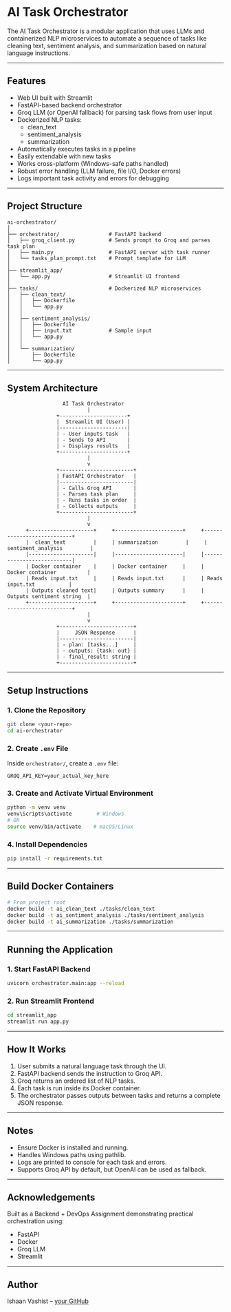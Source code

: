 # AI Task Orchestrator

The AI Task Orchestrator is a modular application that uses LLMs and containerized NLP microservices to automate a sequence of tasks like cleaning text, sentiment analysis, and summarization based on natural language instructions.

---

## Features

- Web UI built with Streamlit
- FastAPI-based backend orchestrator
- Groq LLM (or OpenAI fallback) for parsing task flows from user input
- Dockerized NLP tasks:
  - clean_text
  - sentiment_analysis
  - summarization
- Automatically executes tasks in a pipeline
- Easily extendable with new tasks
- Works cross-platform (Windows-safe paths handled)
- Robust error handling (LLM failure, file I/O, Docker errors)
- Logs important task activity and errors for debugging

---

## Project Structure

```
ai-orchestrator/
│
├── orchestrator/                # FastAPI backend
│   ├── groq_client.py           # Sends prompt to Groq and parses task plan
│   ├── main.py                  # FastAPI server with task runner
│   └── tasks_plan_prompt.txt    # Prompt template for LLM
│
├── streamlit_app/
│   └── app.py                   # Streamlit UI frontend
│
├── tasks/                       # Dockerized NLP microservices
│   ├── clean_text/
│   │   ├── Dockerfile
│   │   └── app.py
│   │
│   ├── sentiment_analysis/
│   │   ├── Dockerfile
│   │   ├── input.txt            # Sample input
│   │   └── app.py
│   │
│   └── summarization/
│       ├── Dockerfile
│       └── app.py
```

---

## System Architecture

```
                  AI Task Orchestrator
                          |
                +----------------------+
                |  Streamlit UI (User) |
                |----------------------|
                | - User inputs task   |
                | - Sends to API       |
                | - Displays results   |
                +----------------------+
                          |
                          v
                +------------------------+
                | FastAPI Orchestrator   |
                |------------------------|
                | - Calls Groq API       |
                | - Parses task plan     |
                | - Runs tasks in order  |
                | - Collects outputs     |
                +------------------------+
                          |
                          v
      +---------------------+     +----------------------+     +---------------------------+
      |  clean_text         |     | summarization         |     | sentiment_analysis         |
      |---------------------|     |----------------------|     |---------------------------|
      | Docker container    |     | Docker container     |     | Docker container          |
      | Reads input.txt     |     | Reads input.txt      |     | Reads input.txt           |
      | Outputs cleaned text|     | Outputs summary      |     | Outputs sentiment string  |
      +---------------------+     +----------------------+     +---------------------------+
                          |
                          v
                +------------------------+
                |     JSON Response      |
                |------------------------|
                | - plan: [tasks...]     |
                | - outputs: {task: out} |
                | - final_result: string |
                +------------------------+
```

---

## Setup Instructions

### 1. Clone the Repository

```bash
git clone <your-repo>
cd ai-orchestrator
```

### 2. Create `.env` File

Inside `orchestrator/`, create a `.env` file:

```
GROQ_API_KEY=your_actual_key_here
```

### 3. Create and Activate Virtual Environment

```bash
python -m venv venv
venv\Scripts\activate        # Windows
# OR
source venv/bin/activate    # macOS/Linux
```

### 4. Install Dependencies

```bash
pip install -r requirements.txt
```

---

## Build Docker Containers

```bash
# From project root
docker build -t ai_clean_text ./tasks/clean_text
docker build -t ai_sentiment_analysis ./tasks/sentiment_analysis
docker build -t ai_summarization ./tasks/summarization
```

---

## Running the Application

### 1. Start FastAPI Backend

```bash
uvicorn orchestrator.main:app --reload
```

### 2. Run Streamlit Frontend

```bash
cd streamlit_app
streamlit run app.py
```

---

## How It Works

1. User submits a natural language task through the UI.
2. FastAPI backend sends the instruction to Groq API.
3. Groq returns an ordered list of NLP tasks.
4. Each task is run inside its Docker container.
5. The orchestrator passes outputs between tasks and returns a complete JSON response.

---

## Notes

- Ensure Docker is installed and running.
- Handles Windows paths using pathlib.
- Logs are printed to console for each task and errors.
- Supports Groq API by default, but OpenAI can be used as fallback.

---

## Acknowledgements

Built as a Backend + DevOps Assignment demonstrating practical orchestration using:
- FastAPI
- Docker
- Groq LLM
- Streamlit

---

## Author

Ishaan Vashist – [your GitHub](https://github.com/ishaan-vashist)
